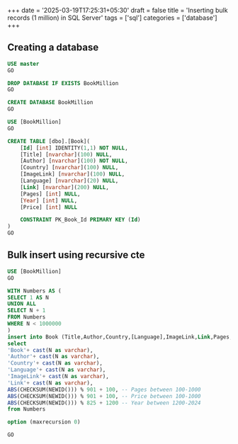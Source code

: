 +++
date = '2025-03-19T17:25:31+05:30'
draft = false
title = 'Inserting bulk records (1 million) in SQL Server'
tags = ['sql']
categories = ['database']
+++

## Creating a database

```sql
USE master
GO

DROP DATABASE IF EXISTS BookMillion
GO

CREATE DATABASE BookMillion
GO

USE [BookMillion]
GO

CREATE TABLE [dbo].[Book](
	[Id] [int] IDENTITY(1,1) NOT NULL,
	[Title] [nvarchar](100) NULL,
	[Author] [nvarchar](100) NOT NULL,
	[Country] [nvarchar](100) NULL,
	[ImageLink] [nvarchar](100) NULL,
	[Language] [nvarchar](20) NULL,
	[Link] [nvarchar](200) NULL,
	[Pages] [int] NULL,
	[Year] [int] NULL,
	[Price] [int] NULL

	CONSTRAINT PK_Book_Id PRIMARY KEY (Id)
)
GO
```

## Bulk insert using recursive cte

```sql
USE [BookMillion]
GO

WITH Numbers AS (
SELECT 1 AS N
UNION ALL
SELECT N + 1
FROM Numbers
WHERE N < 1000000
)
insert into Book (Title,Author,Country,[Language],ImageLink,Link,Pages,Price,[Year])
select
'Book'+ cast(N as varchar),
'Author'+ cast(N as varchar),
'Country'+ cast(N as varchar),
'Language'+ cast(N as varchar),
'ImageLink'+ cast(N as varchar),
'Link'+ cast(N as varchar),
ABS(CHECKSUM(NEWID())) % 901 + 100, -- Pages between 100-1000
ABS(CHECKSUM(NEWID())) % 901 + 100, -- Price between 100-1000
ABS(CHECKSUM(NEWID())) % 825 + 1200 -- Year between 1200-2024
from Numbers

option (maxrecursion 0)

GO
```

